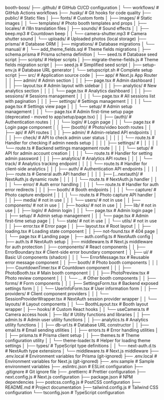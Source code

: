 booth-boss/
├── .github/                                    # GitHub CI/CD configuration
│   └── workflows/                              # GitHub Actions workflows
├── .husky/                                     # Git hooks for code quality
├── public/                                     # Static files
│   ├── fonts/                                  # Custom fonts
│   ├── images/                                 # Static images
│   │   └── templates/                          # Photo booth templates and props
│   ├── locales/                                # i18n translation files
│   ├── sounds/                                 # Sound effects
│   │   ├── beep.mp3                            # Countdown beep
│   │   └── camera-shutter.mp3                  # Camera shutter sound
│   └── uploads/                                # Uploaded photos (local storage)
├── prisma/                                     # Database ORM
│   ├── migrations/                             # Database migrations
│       └── manual/                             #
│           └── add_theme_fields.sql            # Theme fields migrations
│   ├── schema.prisma                           # Prisma schema definition
│   └── seed.ts                                 # Database seed script
├── scripts/                                    # Helper scripts
│   ├── migrate-theme-fields.js                 # Theme fields migration script
│   ├── seed.js                                 # Simplified seed script
│   ├── setup-env.js                            # Database URL generator
│   └── setupscript.sh                          # Complete setup script
├── src/                                        # Application source code
│   ├── app/                                    # Next.js App Router
│   │   ├── admin/                              # Admin section
│   │   │   ├── page.tsx                        # Admin dashboard
│   │   │   ├── layout.tsx                      # Admin layout with sidebar
│   │   │   ├── analytics/                      # New analytics section
│   │   │   │   └── page.tsx                    # Analytics dashboard
│   │   │   ├── sessions/                       # Sessions management
│   │   │   │   └── page.tsx                    # All sessions list with pagination
│   │   │   ├── settings/                       # Settings management
│   │   │   │   └── page.tsx                    # Settings view page
│   │   │   └── setup/                          # Admin setup management 
│   │   │       └── page.tsx                    # Admin first-time setup page (deprecated - moved to app/setup/page.tsx)
│   │   ├── (auth)/                             # Authentication routes
│   │   │   └── login/                          # Login page
│   │   │       └── page.tsx                    # Login page component
│   │   ├── (booth)/                            # Photo/video booth routes
│   │   ├── api/                                # API routes
│   │   │   ├── admin/                          # Admin-related API endpoints
│   │   │   │   ├── check/                      # API to check admin user status
│   │   │   │   │   └── route.ts                # Handler for checking if admin needs setup
│   │   │   │   ├── settings/                   # 
│   │   │   │   │   └── route.ts                # Backend settings management route
│   │   │   │   └── setup/                      # API for admin account creation
│   │   │   │       └── route.ts                # Handler for setting admin password
│   │   │   ├── analytics/                      # Analytics API routes
│   │   │   │   └── track/                      # Analytics tracking endpoint
│   │   │   │       └── route.ts                # Handler for client-side analytics
│   │   │   ├── auth/                           # Authentication API endpoints
│   │   │   │   ├── route.ts                    # General auth API handler
│   │   │   │   ├── [...nextauth]/              # NextAuth.js dynamic route
│   │   │   │   │   └── route.ts                # NextAuth.js handler
│   │   │   │   └── error/                      # Auth error handling
│   │   │   │       └── route.ts                # Handler for auth error redirects
│   │   │   ├── booth/                          # Booth endpoints
│   │   │   │   └── capture/                    # Photo capture endpoint
│   │   │   │       └── route.ts                # Photo capture API handler
│   │   │   ├── media/                          # not in use
│   │   │   └── users/                          # not in use
│   │   ├── components/                         # not in use
│   │   ├── hooks/                              # not in use
│   │   ├── lib/                                # not in use
│   │   ├── login/                              # Admin login
│   │   │   └── page.tsx                        # Admin login page
│   │   ├── setup/                              # Admin setup management 
│   │   │   └── page.tsx                        # Admin first-time setup page
│   │   └── state/                              # not in use
│   │   └── utils/                              # not in use
│   │   ├── error.tsx                           # Error page
│   │   ├── layout.tsx                          # Root layout
│   │   ├── loading.tsx                         # Loading state component
│   │   ├── not-found.tsx                       # 404 page
│   │   └── page.tsx                            # Landing page
│   ├── auth.config.ts                          # NextAuth config
│   ├── auth.ts                                 # NextAuth setup
│   ├── middleware.ts                           # Next.js middleware for auth protection
│   ├── components/                             # React components
│   │   ├── ErrorBoundary.tsx                   # Client-side error boundary component
│   │   ├── ui/                                 # Basic UI components (shadcn)
│   │   │   └── ErrorMessage.tsx                # Reusable error message component
│   │   ├── booth/                              # Photo booth components
│   │   │   ├── CountdownTimer.tsx              # Countdown component
│   │   │   ├── PhotoBooth.tsx                  # Main booth component
│   │   │   ├── PhotoPreview.tsx                # Photo review component
│   │   │   └── ...                             # Other booth components
│   │   ├── forms/                              # Form components
│   │   │   ├── SettingsForm.tsx                # Backend exposed settings form
│   │   │   └── UserInfoForm.tsx                # User information form
│   │   ├── providers/                          # Client component providers
│   │   │   └── SessionProviderWrapper.tsx      # NextAuth session provider wrapper
│   │   └── layouts/                            # Layout components
│   │       └── BoothLayout.tsx                 # Booth layout wrapper
│   ├── hooks/                                  # Custom React hooks
│   │   └── useCamera.ts                        # Camera access hook
│   ├── lib/                                    # Utility functions and libraries
│   │   ├── admin.ts                            # Admin user utility functions
│   │   ├── analytics.ts                        # Analytics utility functions
│   │   ├── db-url.ts                           # Database URL constructor
│   │   ├── email.ts                            # Email sending utilities
│   │   ├── errors.ts                           # Error handling utilities
│   │   ├── prisma.ts                           # Prisma client setup
│   │   ├── themes.ts                           # Theme configuration utility
│   │   └── theme-loader.ts                     # Helper for loading theme settings
│   ├── types/                                  # TypeScript type definitions
│   │   └── next-auth.d.ts                      # NextAuth type extensions
│   └── middleware.ts                           # Next.js middleware
├── .env.local                                  # Environment variables for Prisma (git-ignored)
├── .env.local                                  # Environment variables for Next.js (git-ignored)
├── .env.sample                                 # Sample environment variables
├── .eslintrc.json                              # ESLint configuration
├── .gitignore                                  # Git ignore file
├── .prettierrc                                 # Prettier configuration
├── next.config.js                              # Next.js configuration
├── package.json                                # NPM dependencies
├── postcss.config.js                           # PostCSS configuration
├── README.md                                   # Project documentation
├── tailwind.config.js                          # Tailwind CSS configuration
└── tsconfig.json                               # TypeScript configuration